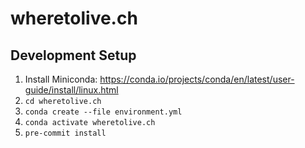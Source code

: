 # wheretolive.ch
## Development Setup
1. Install Miniconda: https://conda.io/projects/conda/en/latest/user-guide/install/linux.html
2. `cd wheretolive.ch`
3. `conda create --file environment.yml`
4. `conda activate wheretolive.ch`
5. `pre-commit install`
